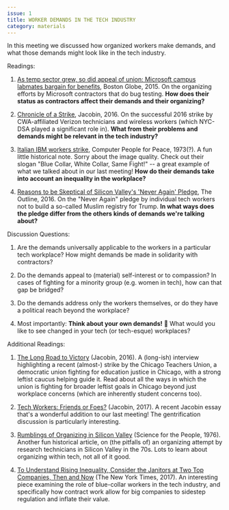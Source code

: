 ```yaml
---
issue: 1
title: WORKER DEMANDS IN THE TECH INDUSTRY
category: materials
---
```


In this meeting we discussed how organized workers make demands, and what those demands might look like in the tech industry. 

Readings: 

1. [As temp sector grew, so did appeal of union: Microsoft campus labmates bargain for benefits](https://www.bostonglobe.com/business/2015/01/13/union-for-temporary-workers-speaks-demands-growing-sector/iXlaeB763s0E1gwLZimZ1M/story.html), Boston Globe, 2015. On the organizing efforts by Microsoft contractors that do bug testing.
**How does their status as contractors affect their demands and their organizing?**

2. [Chronicle of a Strike](https://www.jacobinmag.com/2016/05/verizon-strike-fios-cwa-union-replacements/), Jacobin, 2016. On the successful 2016 strike by CWA-affiliated Verizon technicians and wireless workers (which NYC-DSA played a significant role in).
**What from their problems and demands might be relevant in the tech industry?**

3. [Italian IBM workers strike](https://drive.google.com/file/d/0BwGaHQ-JvwEMOV9uSDlKVWRNZE0/view?usp=sharing), Computer People for Peace, 1973(?). A fun little historical note. Sorry about the image quality. Check out their slogan "Blue Collar, White Collar, Same Fight!" -- a great example of what we talked about in our last meeting!
**How do their demands take into account an inequality in the workplace?**

4. [Reasons to be Skeptical of Silicon Valley's 'Never Again' Pledge](https://theoutline.com/post/591/reasons-to-be-skeptical-of-silicon-valley-s-latest-pledge), The Outline, 2016. On the "Never Again" pledge by individual tech workers not to build a so-called Muslim registry for Trump.
**In what ways does the pledge differ from the others kinds of demands we're talking about?**

Discussion Questions:

1. Are the demands universally applicable to the workers in a particular tech workplace? How might demands be made in solidarity with contractors?

2. Do the demands appeal to (material) self-interest or to compassion? In cases of fighting for a minority group (e.g. women in tech), how can that gap be bridged?

3. Do the demands address only the workers themselves, or do they have a political reach beyond the workplace?

4. Most importantly: **Think about your own demands!** 🤔 What would you like to see changed in your tech (or tech-esque) workplaces? 


Additional Readings:

1. [The Long Road to Victory](https://www.jacobinmag.com/2016/10/chicago-teachers-union-cps-rahm-emanuel-rauner-schools-strike/) (Jacobin, 2016). A (long-ish) interview highlighting a recent (almost-) strike by the Chicago Teachers Union, a democratic union fighting for education justice in Chicago, with a strong leftist caucus helping guide it. Read about all the ways in which the union is fighting for broader leftist goals in Chicago beyond just workplace concerns (which are inherently student concerns too).

2. [Tech Workers: Friends or Foes?](https://jacobinmag.com/2017/08/silicon-valley-gentrification-tech-sharing-economy) (Jacobin, 2017). A recent Jacobin essay that's a wonderful addition to our last meeting! The gentrification discussion is particularly interesting.

3. [Rumblings of Organizing in Silicon Valley](https://drive.google.com/file/d/0BwGaHQ-JvwEMNGVDQXNpU210a1k/view?hl=en) (Science for the People, 1976). Another fun historical article, on (the pitfalls of) an organizing attempt by research technicians in Silicon Valley in the 70s. Lots to learn about organizing within tech, not all of it good.

4. [To Understand Rising Inequality, Consider the Janitors at Two Top Companies, Then and Now](https://www.nytimes.com/2017/09/03/upshot/to-understand-rising-inequality-consider-the-janitors-at-two-top-companies-then-and-now.html) (The New York Times, 2017). An interesting piece examining the role of blue-collar workers in the tech industry, and specifically how contract work allow for big companies to sidestep regulation and inflate their value.


